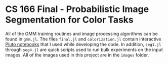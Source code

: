 # CS 166 Final - Probabilistic Image Segmentation for Color Tasks

All of the GMM training routines and image processing algorithms can be found in `gmm.jl`.
The files `final.jl` and `colorization.jl` contain interactive [Pluto notebooks](https://plutojl.org/) that I used while developing the code.
In addition, `seg1.jl` through `seg4.jl` are quick scripts used to run bulk experiments on the input images.
All of the images used in this project are in the `images` folder.

